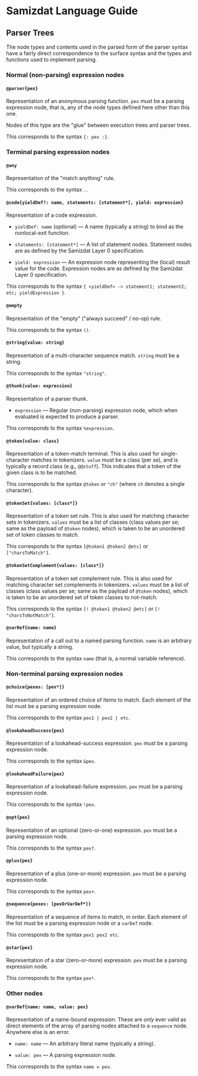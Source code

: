 Samizdat Language Guide
=======================

Parser Trees
------------

The node types and contents used in the parsed form of the parser syntax
have a fairly direct correspondence to the surface syntax and the
types and functions used to implement parsing.

### Normal (non-parsing) expression nodes

#### `@parser{pex}`

Representation of an anonymous parsing function. `pex` must be a parsing
expression node, that is, any of the node types defined here other than
this one.

Nodes of this type are the "glue" between execution trees and parser trees.

This corresponds to the syntax `{: pex :}`.


### Terminal parsing expression nodes

#### `@any`

Representation of the "match anything" rule.

This corresponds to the syntax `.`.

#### `@code{yieldDef?: name, statements: [statement*], yield: expression}`

Representation of a code expression.

* `yieldDef: name` (optional) &mdash; A name (typically a string) to bind
  as the nonlocal-exit function.

* `statements: [statement*]` &mdash; A list of statement nodes.
  Statement nodes are as defined by the Samizdat Layer 0 specification.

* `yield: expression` &mdash; An expression node representing the
  (local) result value for the code. Expression nodes are as defined
  by the Samizdat Layer 0 specification.

This corresponds to the syntax `{ <yieldDef> -> statement1; statement2;
etc; yieldExpression }`.

#### `@empty`

Representation of the "empty" ("always succeed" / no-op) rule.

This corresponds to the syntax `()`.

#### `@string{value: string}`

Representation of a multi-character sequence match. `string` must be a
string.

This corresponds to the syntax `"string"`.

#### `@thunk{value: expression}`

Representation of a parser thunk.

* `expression` &mdash; Regular (non-parsing) expression node,
  which when evaluated is expected to produce a parser.

This corresponds to the syntax `%expression`.

#### `@token{value: class}`

Representation of a token-match terminal. This is also used for
single-character matches in tokenizers. `value` must be a class (per se),
and is typically a record class (e.g., `@@stuff`). This
indicates that a token of the given class is to be matched.

This corresponds to the syntax `@token` or `"ch"` (where `ch` denotes
a single character).

#### `@tokenSet{values: [class*]}`

Representation of a token set rule. This is also used for matching
character sets in tokenizers. `values` must be a list of classes (class values
per se; same as the payload of `@token` nodes), which is taken to be an
unordered set of token classes to match.

This corresponds to the syntax `[@token1 @token2 @etc]` or `["charsToMatch"]`.

#### `@tokenSetComplement{values: [class*]}`

Representation of a token set complement rule. This is also used for matching
character set complements in tokenizers. `values` must be a list of classes
(class values per se; same as the payload of `@token` nodes), which is taken
to be an unordered set of token classes to not-match.

This corresponds to the syntax `[! @token1 @token2 @etc]` or
`[! "charsToNotMatch"]`.

#### `@varRef{name: name}`

Representation of a call out to a named parsing function. `name` is
an arbitrary value, but typically a string.

This corresponds to the syntax `name` (that is, a normal variable
reference).


### Non-terminal parsing expression nodes

#### `@choice{pexes: [pex*]}`

Representation of an ordered choice of items to match. Each element
of the list must be a parsing expression node.

This corresponds to the syntax `pex1 | pex2 | etc`.

#### `@lookaheadSuccess{pex}`

Representation of a lookahead-success expression. `pex` must be a parsing
expression node.

This corresponds to the syntax `&pex`.

#### `@lookaheadFailure{pex}`

Representation of a lookahead-failure expression. `pex` must be a parsing
expression node.

This corresponds to the syntax `!pex`.

#### `@opt{pex}`

Representation of an optional (zero-or-one) expression. `pex` must be a
parsing expression node.

This corresponds to the syntax `pex?`.

#### `@plus{pex}`

Representation of a plus (one-or-more) expression. `pex` must be a parsing
expression node.

This corresponds to the syntax `pex+`.

#### `@sequence{pexes: [pexOrVarDef*]}`

Representation of a sequence of items to match, in order. Each element
of the list must be a parsing expression node or a `varDef` node.

This corresponds to the syntax `pex1 pex2 etc`.

#### `@star{pex}`

Representation of a star (zero-or-more) expression. `pex` must be a parsing
expression node.

This corresponds to the syntax `pex*`.


### Other nodes

#### `@varDef{name: name, value: pex}`

Representation of a name-bound expression. These are *only* ever valid
as direct elements of the array of parsing nodes attached to a `sequence`
node. Anywhere else is an error.

* `name: name` &mdash; An arbitrary literal name
  (typically a string).

* `value: pex` &mdash; A parsing expression node.

This corresponds to the syntax `name = pex`.
